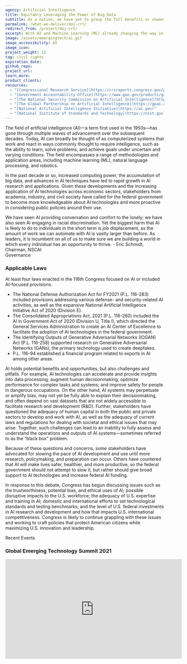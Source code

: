 ```yaml
---
agency: Artificial Intelligence
title: Equitably Leveraging the Power of Big Data
subtitle: As a nation, we have yet to grasp the full benefits or unwanted effects of artificial intelligence. AI is widely used, but how do we know it's working appropriately?
permalink: /what-we-deliver/doj-crt/
redirect_from: /project/doj-crt/
excerpt: With AI and Machine Learning (ML) already changing the way in which society addresses economic and national security challenges and opportunities, these technologies must be developed and used in a trustworthy and responsible manner.
image: /assets/emergingtech/ai.gif
image_accessibility: AI
image_icon:
project_weight: 12
tag: civil rights
expiration_date:
github_repo:
project_url: 
learn_more:
product_clients:
resources:
  - "[Congressional Research Service](https://crsreports.congress.gov/product/pdf/R/R46795)"
  - "[Government Accountability Office](https://www.gao.gov/products/gao-21-519sp)"
  - "[The National Security Commission on Artificial Intelligence](https://www.nscai.gov/)"
  - "[The Global Partnership on Artificial Intelligence](https://gpai.ai/)"
  - "[National Artificial Intelligence Initiative](https://ai.gov)"
  - "[National Institute of Standards and Technology](https://nist.gov)"
---
```


The field of artificial intelligence (AI)—a term first used in the 1950s—has gone through
multiple waves of advancement over the subsequent decades. Today, AI can broadly be thought
of as computerized systems that work and react in ways commonly thought to require intelligence, such as the ability to learn, solve problems, and achieve goals under uncertain and varying conditions. The field encompasses a range of methodologies and application areas, including machine learning (ML), natural language processing, and robotics.

In the past decade or so, increased computing power, the accumulation of big data, and advances in AI techniques have led to rapid growth in AI research and applications. Given these developments and the increasing application of AI technologies across economic sectors, stakeholders from academia, industry, and civil society have called for the federal government to become more knowledgeable about AI technologies and more proactive in considering public policies around their use.

<div class="testimonial-blockquote">
  We have seen AI providing conversation and comfort to the lonely; we have also seen AI engaging in racial discrimination. Yet the biggest harm that AI is likely to do to individuals in the short term is job displacement, as the amount of work we can automate with AI is vastly larger than before. As leaders, it is incumbent on all of us to make sure we are building a world in which every individual has an opportunity to thrive.
    <span>- Eric Schmidt, Chairman, NSCAI</span>
</div>

<div class="small-caps">Governance</div>

### Applicable Laws

At least four laws enacted in the 116th Congress focused on AI or included
AI-focused provisions.
- The National Defense Authorization Act for FY2021 (P.L. 116-283) included provisions addressing various defense- and security-related AI activities, as well as the expansive National Artificial Intelligence Initiative Act of 2020 (Division E).
- The Consolidated Appropriations Act, 2021 (P.L. 116-260) included the AI in Government Act of 2020 (Division U, Title I), which directed the General Services Administration to create an AI Center of Excellence to facilitate the adoption of AI technologies in the federal government.
- The Identifying Outputs of Generative Adversarial Networks (IOGAN) Act (P.L. 116-258) supported research on Generative Adversarial Networks (GANs), the primary technology used to create deepfakes.
- P.L. 116-94 established a financial program related to exports in AI among other areas.

AI holds potential benefits and opportunities, but also challenges and pitfalls. For example, AI technologies can accelerate and provide insights into data processing; augment human decisionmaking; optimize performance for complex tasks and systems; and improve safety for people in dangerous occupations. On the other hand, AI systems may perpetuate or amplify
bias, may not yet be fully able to explain their decisionmaking, and often depend on vast datasets that are not widely accessible to facilitate research and development (R&D). Further, stakeholders have questioned the adequacy of human capital in both the public and private sectors to develop and work with AI, as well as the adequacy of current laws and
regulations for dealing with societal and ethical issues that may arise. Together, such challenges can lead to an inability to fully assess and understand the operations and outputs of AI systems—sometimes referred to as the “black box” problem.

Because of these questions and concerns, some stakeholders have advocated for slowing the pace of AI development and use until more research, policymaking, and preparation can occur. Others have countered that AI will make lives safer, healthier, and more productive, so the federal government should not attempt to slow it, but rather should give broad support to AI
technologies and increase federal AI funding.

In response to this debate, Congress has begun discussing issues such as the trustworthiness, potential bias, and ethical uses of AI; possible disruptive impacts to the U.S. workforce; the adequacy of U.S. expertise and training in AI; domestic and international efforts to set technological standards and testing benchmarks; and the level of U.S. federal investments in AI research and development and how that impacts U.S. international competitiveness. Congress is likely to continue grappling with these issues and working to craft policies that protect American citizens while maximizing U.S. innovation and leadership.

<div class="small-caps">Recent Events</div>

### Global Emerging Technology Summit 2021

<iframe width="560" height="315" src="https://www.youtube.com/embed/MkJs-eRPABg" title="YouTube video player" frameborder="0" allow="accelerometer; autoplay; clipboard-write; encrypted-media; gyroscope; picture-in-picture" allowfullscreen></iframe>
